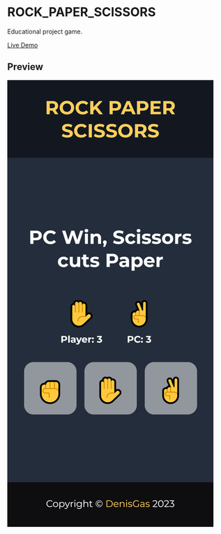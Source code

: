 # ROCK_PAPER_SCISSORS
Educational project game.

[Live Demo](https://denisgas.github.io/ROCK_PAPER_SCISSORS/)


## Preview

![preview img](./preview/preview.png)